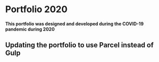 # Portfolio 2020

#### This portfolio was designed and developed during the COVID-19 pandemic during 2020

## Updating the portfolio to use Parcel instead of Gulp

